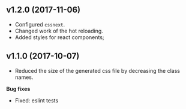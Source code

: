 ## v1.2.0 (2017-11-06)

* Configured `cssnext`.
* Changed work of the hot reloading.
* Added styles for react components;

## v1.1.0 (2017-10-07)

* Reduced the size of the generated css file by decreasing the class names.

**Bug fixes**

* Fixed: eslint tests